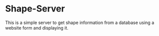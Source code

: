 # Shape-Server
This is a simple server to get shape information from a database using a website form and displaying it.

